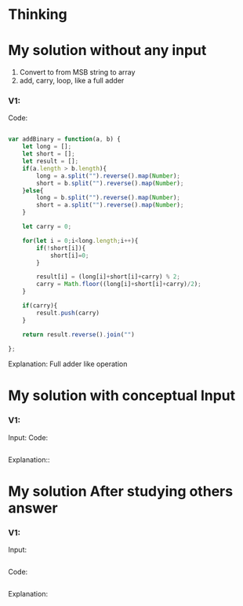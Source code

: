 # Thinking



# My solution without any input
1. Convert to from MSB string to  array
2. add, carry, loop, like a full adder
### V1:
Code:
```js

var addBinary = function(a, b) {
    let long = [];
    let short = [];
    let result = [];
    if(a.length > b.length){
        long = a.split("").reverse().map(Number);
        short = b.split("").reverse().map(Number);
    }else{
        long = b.split("").reverse().map(Number);
        short = a.split("").reverse().map(Number);
    }

    let carry = 0;

    for(let i = 0;i<long.length;i++){
        if(!short[i]){
            short[i]=0;
        }

        result[i] = (long[i]+short[i]+carry) % 2;
        carry = Math.floor((long[i]+short[i]+carry)/2);
    }

    if(carry){
        result.push(carry)
    }

    return result.reverse().join("")
    
};
```
Explanation:
Full adder like operation

# My solution with conceptual Input

### V1: 
Input:
Code:
```js

```
Explanation::

# My solution After studying others answer

### V1: 
Input:
```js

```
Code:
```js

```
Explanation: